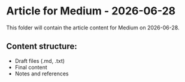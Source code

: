 # Article for Medium - 2026-06-28

This folder will contain the article content for Medium on 2026-06-28.

## Content structure:
- Draft files (.md, .txt)
- Final content
- Notes and references
